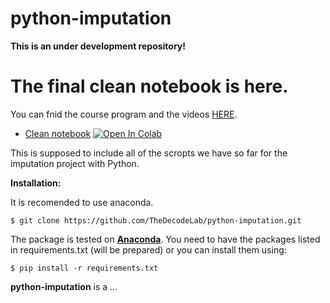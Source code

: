 python-imputation
=======

**This is an under development repository!**

# The final clean notebook is here.

You can fnid the course program and the videos [HERE](https://github.com/TheDecodeLab/python-imputation/blob/main/imputation_clean.ipynb).


- [Clean notebook](https://github.com/TheDecodeLab/python-imputation/blob/main/imputation_clean.ipynb) [![Open In Colab](https://colab.research.google.com/assets/colab-badge.svg)](https://colab.research.google.com/github/TheDecodeLab/python-imputation/blob/main/imputation_clean.ipynb)


This is supposed to include all of the scropts we have so far for the imputation project with Python. 

**Installation:**

It is recomended to use anaconda.
```
$ git clone https://github.com/TheDecodeLab/python-imputation.git
```
The package is tested on [**Anaconda**](https://www.anaconda.com/download/#linux). You need to have the packages listed in requirements.txt (will be prepared) or you can install them using:
```
$ pip install -r requirements.txt 
```

**python-imputation** is a ...

<!--<p align="center">-->
<!--  <img src="./images/ds9flow.jpg" width="800"/>-->
<!--</p>-->


